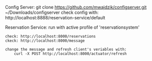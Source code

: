 
Config Server:
    git clone https://github.com/mwajdzik/configserver.git ~/Downloads/configserver
    check config with: http://localhost:8888/reservation-service/default
 
Reservation Service:
    run with active profile of 'reservationsystem'

    check: http://localhost:8000/reservations
    ckeck: http://localhost:8000/message

    change the message and refresh client's veriables with: 
        curl -X POST http://localhost:8000/actuator/refresh 
